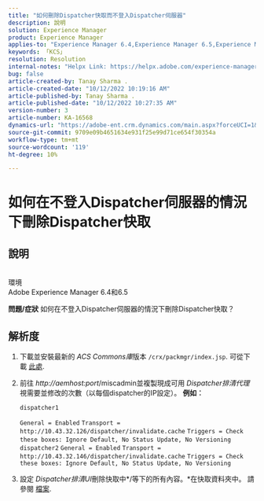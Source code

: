```yaml
---
title: "如何刪除Dispatcher快取而不登入Dispatcher伺服器"
description: 說明
solution: Experience Manager
product: Experience Manager
applies-to: "Experience Manager 6.4,Experience Manager 6.5,Experience Manager"
keywords: 「KCS」
resolution: Resolution
internal-notes: "Helpx Link: https://helpx.adobe.com/experience-manager/kb/How-to-delete-the-dispatcher-cache-without-logging-into-the-Dispatchers-AEM.html"
bug: false
article-created-by: Tanay Sharma .
article-created-date: "10/12/2022 10:19:16 AM"
article-published-by: Tanay Sharma .
article-published-date: "10/12/2022 10:27:35 AM"
version-number: 3
article-number: KA-16568
dynamics-url: "https://adobe-ent.crm.dynamics.com/main.aspx?forceUCI=1&pagetype=entityrecord&etn=knowledgearticle&id=b155b452-174a-ed11-bba2-0022480868ff"
source-git-commit: 9709e09b4651634e931f25e99d71ce654f30354a
workflow-type: tm+mt
source-wordcount: '119'
ht-degree: 10%

---
```


# 如何在不登入Dispatcher伺服器的情況下刪除Dispatcher快取

## 說明

<br>環境<br>
Adobe Experience Manager 6.4和6.5


<b>問題/症狀</b>
如何在不登入Dispatcher伺服器的情況下刪除Dispatcher快取？


## 解析度


1. 下載並安裝最新的 *ACS Commons庫*&#x200B;版本 `/crx/packmgr/index.jsp`. 可從下載 [此處](https://github.com/Adobe-Consulting-Services/acs-aem-commons/releases).
2. 前往 *http://aemhost:port*/miscadmin並複製現成可用 *Dispatcher排清代理*視需要並修改的次數（以每個dispatcher的IP設定）。
   <b>例如︰</b>



   ```
   dispatcher1
   ```


   `General = Enabled`
   `Transport = http://10.43.32.126/dispatcher/invalidate.cache`
   `Triggers = Check these boxes: Ignore Default, No Status Update, No Versioning`
   ` `
   `dispatcher2`
   `General = Enabled`
   `Transport = http://10.43.32.146/dispatcher/invalidate.cache`
   `Triggers = Check these boxes: Ignore Default, No Status Update, No Versioning`
3. 設定 *Dispatcher排清UI*&#x200B;刪除快取中*/等下的所有內容。*在快取資料夾中。 請參閱 [檔案](https://adobe-consulting-services.github.io/acs-aem-commons/features/dispatcher-flush-ui/index.html).

